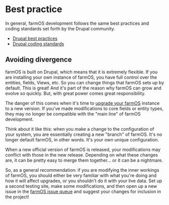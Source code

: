 # Best practice

In general, farmOS development follows the same best practices and coding
standards set forth by the Drupal community.

* [Drupal best practices]
* [Drupal coding standards]

## Avoiding divergence

farmOS is built on Drupal, which means that it is extremely flexible. If you
are installing your own instance of farmOS, you have full control over the
entities, fields, Views, etc. So you can change things that farmOS sets up by
default. This is great! And it's part of the reason why farmOS can grow and
evolve so quickly. But, with great power comes great responsibility.

The danger of this comes when it's time to [upgrade your farmOS] instance to a
new version. If you've made modifications to core fields or entity types, they
may no longer be compatible with the "main line" of farmOS development.

Think about it like this: when you make a change to the configuration of your
system, you are essentially creating a new "branch" of farmOS. It's no longer
default farmOS, in other words. It's your own unique configuration.

When a new official version of farmOS is released, your modifications may
conflict with those in the new release. Depending on what these changes are, it
can be pretty easy to merge them together... or it can be a nightmare.

So, as a general recommendation: if you are modifying the inner workings of
farmOS, you should either be very familiar with what you're doing and how it
will affect upgrades, or you shouldn't do it with your live data. Set up a
second testing site, make some modifications, and then open up a new issue in
the [farmOS issue queue] and suggest your changes for inclusion in the project!

[Drupal best practices]: https://www.drupal.org/best-practices
[Drupal coding standards]: https://www.drupal.org/coding-standards
[upgrade your farmOS]: /hosting/upgrading
[farmOS issue queue]: /development/issue-queues

